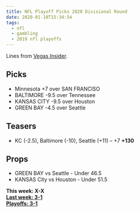 ```yaml
---
title: NFL Playoff Picks 2020 Divisional Round
date: 2020-01-10T15:34:54
tags:
  - nfl
  - gambling
  - 2019 nfl playoffs
---
```


Lines from [Vegas Insider](http://www.vegasinsider.com/nfl/matchups/matchups.cfm/week/19/season/2019).

## Picks

- Minnesota +7 over SAN FRANCISO
- BALTIMORE -9.5 over Tennessee
- KANSAS CITY -9.5 over Houston
- GREEN BAY -4.5 over Seattle

## Teasers

- KC (-2.5), Baltimore (-10), Seattle (+11) – +7 **+130**

## Props

- GREEN BAY vs Seattle - Under 46.5
- KANSAS City vs Houston - Under 51.5

**This week: X-X**<br/>
**[Last week: 3-1](/articles/nfl-playoff-picks-2020-wildcard-round)**<br/>
**[Playoffs: 3-1](/tags/2019-playoffs)**
